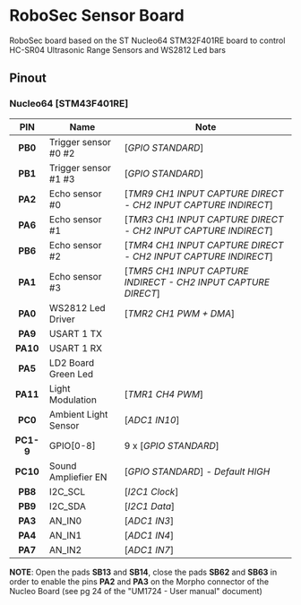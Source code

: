 # RoboSec Sensor Board

RoboSec board based on the ST Nucleo64 STM32F401RE board to control HC-SR04 Ultrasonic Range Sensors and WS2812 Led bars

## Pinout

### Nucleo64 [STM43F401RE]
| PIN         | Name               	| Note                                                             	|
|:-----------:|---------------------|-------------------------------------------------------------------|
| **PB0**     |Trigger sensor #0 #2	| [*GPIO STANDARD*] 																								|
| **PB1**     |Trigger sensor #1 #3	| [*GPIO STANDARD*] 																								|
| **PA2**     |Echo sensor #0      	| [*TMR9 CH1 INPUT CAPTURE DIRECT - CH2 INPUT CAPTURE INDIRECT*]		|
| **PA6**     |Echo sensor #1      	| [*TMR3 CH1 INPUT CAPTURE DIRECT - CH2 INPUT CAPTURE INDIRECT*]		|
| **PB6**     |Echo sensor #2      	| [*TMR4 CH1 INPUT CAPTURE DIRECT - CH2 INPUT CAPTURE INDIRECT*]		|
| **PA1**     |Echo sensor #3      	| [*TMR5 CH1 INPUT CAPTURE INDIRECT - CH2 INPUT CAPTURE DIRECT*]		|
| **PA0**     |WS2812 Led Driver   	| [*TMR2 CH1 PWM + DMA*]																						|
| **PA9**     |USART 1 TX					 	|																																		|
| **PA10**    |USART 1 RX					 	|																																		|
| **PA5**     |LD2 Board Green Led 	|																																		|
| **PA11**    |Light Modulation    	| [*TMR1 CH4 PWM*]																									|
| **PC0**     |Ambient Light Sensor	| [*ADC1 IN10*]																											|
| **PC1-9**	  |GPIO[0-8]					  |	9 x [*GPIO STANDARD*]																						  |
| **PC10**    |Sound Ampliefier EN  | [*GPIO STANDARD*] - *Default HIGH*                                |
| **PB8**     |I2C_SCL              | [*I2C1 Clock*]                                                    |
| **PB9**     |I2C_SDA              | [*I2C1 Data*]                                                     |
| **PA3**     |AN_IN0               | [*ADC1 IN3*]																											|
| **PA4**     |AN_IN1     	        | [*ADC1 IN4*]																											|
| **PA7**     |AN_IN2     	        | [*ADC1 IN7*]																											|

**NOTE**: Open the pads **SB13** and **SB14**, close the pads **SB62** and **SB63** in order to enable the pins **PA2** and **PA3** on the Morpho connector of the Nucleo Board (see pg 24 of the "UM1724 - User manual" document)
